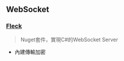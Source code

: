 ## WebSocket

### [Fleck](<https://github.com/statianzo/Fleck>)

> Nuget套件，實現C#的WebSocket Server

- 內建傳輸加密